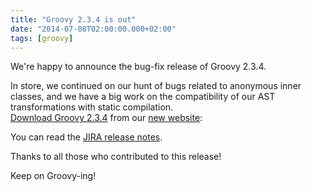 ```yaml
---
title: "Groovy 2.3.4 is out"
date: "2014-07-08T02:00:00.000+02:00"
tags: [groovy]
---
```


We're happy to announce the bug-fix release of Groovy 2.3.4.  

In store, we continued on our hunt of bugs related to anonymous inner classes, and we have a big work on the compatibility of our AST transformations with static compilation.  
[Download Groovy 2.3.4](http://beta.groovy-lang.org/download.html) from our [new website](http://beta.groovy-lang.org/):  

You can read the [JIRA release notes](https://jira.codehaus.org/secure/ReleaseNote.jspa?projectId=10242&version=20432).  

Thanks to all those who contributed to this release!  

Keep on Groovy-ing!